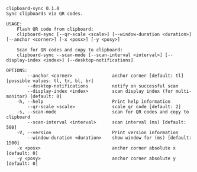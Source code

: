     clipboard-sync 0.1.0
    Sync clipboards via QR codes.

    USAGE:
        Flash QR code from clipboard:
        clipboard-sync [--qr-scale <scale>] [--window-duration <duration>] [--anchor <corner>] [-x <posx>] [-y <posy>]

        Scan for QR codes and copy to clipboard:
        clipboard-sync --scan-mode [--scan-interval <interval>] [--display-index <index>] [--desktop-notifications]

    OPTIONS:
            --anchor <corner>               anchor corner [default: tl] [possible values: tl, tr, bl, br]
            --desktop-notifications         notify on successful scan
            --display-index <index>         scan display index (for multi-monitor) [default: 0]
        -h, --help                          Print help information
            --qr-scale <scale>              scale qr code [default: 2]
        -s, --scan-mode                     scan for QR codes and copy to clipboard
            --scan-interval <interval>      scan interval (ms) [default: 500]
        -V, --version                       Print version information
            --window-duration <duration>    show window for (ms) [default: 1500]
        -x <posx>                           anchor corner absolute x [default: 0]
        -y <posy>                           anchor corner absolute y [default: 0]
